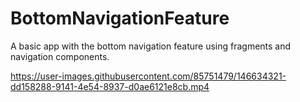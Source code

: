 # BottomNavigationFeature
A basic app with the bottom navigation feature using fragments and navigation components.


https://user-images.githubusercontent.com/85751479/146634321-dd158288-9141-4e54-8937-d0ae6121e8cb.mp4

